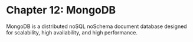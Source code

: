# Chapter 12: MongoDB

MongoDB	is	a	distributed	noSQL	noSchema document	database	designed	for	scalability,	high	availability,	and	high	performance.
